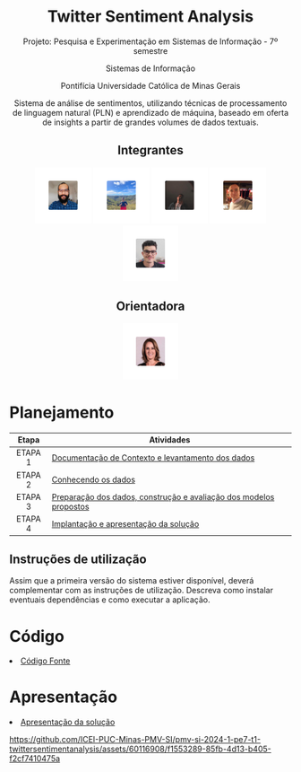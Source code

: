 <div align="center">
<h1>Twitter Sentiment Analysis</h1>
<p>Projeto: Pesquisa e Experimentação em Sistemas de Informação - 7º semestre</p>
<p>Sistemas de Informação</p>
<p>Pontifícia Universidade Católica de Minas Gerais</p>
 </div>

<p align="center">
 Sistema de análise de sentimentos, utilizando técnicas de processamento de linguagem natural (PLN) e aprendizado de máquina, baseado em oferta de insights a partir de grandes volumes de dados textuais.
</p>

<div align="center">
   
## Integrantes

<a href="https://github.com/alonso-boj" title="Alonso Batista de Oliveira Junior" rel="nofollow"><img src="docs/img/alonso1.png" alt="Alonso" data-canonical-src="https://github.com/alonso-boj" width="100vw"/></a>
<a href="https://github.com/Dande06" title="André Moreira de Carvalho" rel="nofollow"><img src="docs/img/andre1.png" alt="Andre" data-canonical-src="https://github.com/Dande06" width="100vw"/></a>
<a href="https://github.com/gstvcastroc" title="Gustavo Castro Candeia" rel="nofollow"><img src="docs/img/gustavo1.png" alt="Gustavo" data-canonical-src="https://github.com/gstvcastroc" width="100vw"/></a>
<a href="https://github.com/halexmaciel" title="Halex Maciel Silva Vieira" rel="nofollow"><img src="docs/img/halex1.png" alt="Halex" data-canonical-src="https://github.com/halexmaciel" width="100vw"/></a>
<a href="https://github.com/WelbertJr" title="Welbert Luiz Silva Junior" rel="nofollow"><img src="docs/img/welbert1.png" alt="Welbert" data-canonical-src="https://github.com/WelbertJr" width="100vw"/></a>


## Orientadora

<a href="https://github.com/ldenardin" title="Luciana de Nardin" rel="nofollow"><img src="docs/img/luciana1.png" alt="Luciana" data-canonical-src="https://github.com/ldenardin" width="100vw"/></a>
</div>

# Planejamento

| Etapa         | Atividades |
|  :----:   | ----------- |
| ETAPA 1         |[Documentação de Contexto e levantamento dos dados](docs/contexto.md) <br> |
| ETAPA 2         |[Conhecendo os dados](docs/conhecendo-dados.md) <br> |
| ETAPA 3         |[Preparação dos dados, construção e avaliação dos modelos propostos](docs/construindo-modelos.md) |
| ETAPA 4        |[Implantação e apresentação da solução](docs/implantação-apresentacao.md) <br>  |

## Instruções de utilização

Assim que a primeira versão do sistema estiver disponível, deverá complementar com as instruções de utilização. Descreva como instalar eventuais dependências e como executar a aplicação.

# Código

<li><a href="src/README.md"> Código Fonte</a></li>

# Apresentação

<li><a href="presentation/README.md"> Apresentação da solução</a></li>


https://github.com/ICEI-PUC-Minas-PMV-SI/pmv-si-2024-1-pe7-t1-twittersentimentanalysis/assets/60116908/f1553289-85fb-4d13-b405-f2cf7410475a
